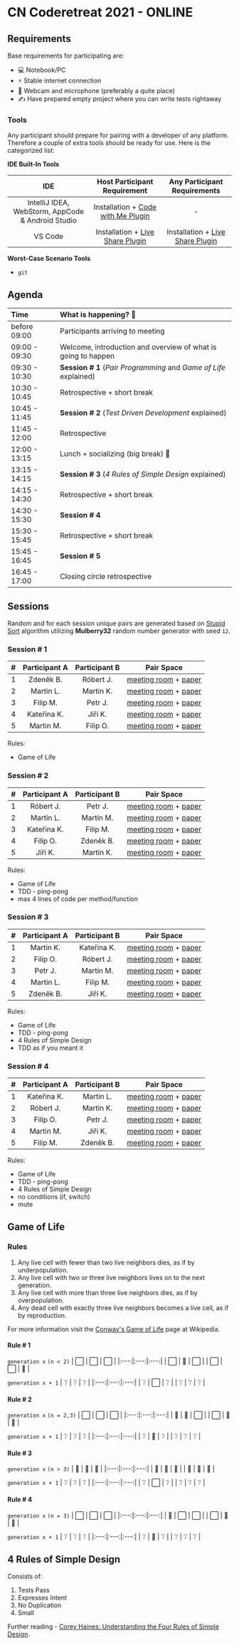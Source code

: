 # CN Coderetreat 2021 - ONLINE

## Requirements

Base requirements for participating are:

- 💻 Notebook/PC
- ⚡ Stable internet connection
- 🎥 Webcam and microphone (preferably a quite place)
- ✍️ Have prepared empty project where you can write tests rightaway

### Tools

Any participant should prepare for pairing with a developer of any platform. Therefore a couple of extra tools should be ready for use. Here is the categorized list:

**IDE Built-In Tools**

| IDE | Host Participant Requirement | Any Participant Requirements |
|:---:|:----:|:-----:|
|IntelliJ IDEA, WebStorm, AppCode & Android Studio | Installation + [Code with Me Plugin](https://plugins.jetbrains.com/plugin/14896-code-with-me) | - |
| VS Code | Installation + [Live Share Plugin](https://marketplace.visualstudio.com/items?itemName=MS-vsliveshare.vsliveshare) | Installation + [Live Share Plugin](https://marketplace.visualstudio.com/items?itemName=MS-vsliveshare.vsliveshare) |

**Worst-Case Scenario Tools**

- `git`

## Agenda

| Time          | What is happening? 🤔 | 
|:--------------|:----------------------|
| before 09:00  | Participants arriving to meeting |
| 09:00 - 09:30 | Welcome, introduction and overview of what is going to happen |
| 09:30 - 10:30 | **Session # 1** (_Pair Programming_ and _Game of Life_ explained) |
| 10:30 - 10:45 | Retrospective + short break |
| 10:45 - 11:45 | **Session # 2** (_Test Driven Development_ explained)|
| 11:45 - 12:00 | Retrospective |
| 12:00 - 13:15 | Lunch + socializing (big break) 🍕 |
| 13:15 - 14:15 | **Session # 3** (_4 Rules of Simple Design_ explained) |
| 14:15 - 14:30 | Retrospective + short break |
| 14:30 - 15:30 | **Session # 4** |
| 15:30 - 15:45 | Retrospective + short break |
| 15:45 - 16:45 | **Session # 5** |
| 16:45 - 17:00 | Closing circle retrospective |

## Sessions

Random and for each session unique pairs are generated based on [Stupid Sort](https://en.wikipedia.org/wiki/Stupid_sort) algorithm utilizing **Mulberry32** random number generator with seed `12`.


### Session # 1

|       #       | Participant A | Participant B | Pair Space |
| :-----------: | :-----------: |:-------------:| :---------:|
| 1 | Zdeněk B. | Róbert J. | [meeting room](https://hangouts.google.com/call/Z4bgiI56eIARj9BGypxyACEI?no_rd) + [paper](https://onthesamepage.online/CN-CODERETREAT-2021-1-0-1639469600536) |
| 2 | Martin L. | Martin K. | [meeting room](https://hangouts.google.com/call/Z7StD6iLyPMNMn3GNl24ACEI?no_rd) + [paper](https://onthesamepage.online/CN-CODERETREAT-2021-1-1-1639469600536) |
| 3 | Filip M. | Petr J. | [meeting room](https://hangouts.google.com/call/Sby41nQmIvpfRpQEektWACEI?no_rd) + [paper](https://onthesamepage.online/CN-CODERETREAT-2021-1-2-1639469600536) |
| 4 | Kateřina K. | Jiří K. | [meeting room](https://hangouts.google.com/call/O33OXx57WIobEoYi_61EACEI?no_rd) + [paper](https://onthesamepage.online/CN-CODERETREAT-2021-1-3-1639469600536) |
| 5 | Martin M. | Filip O. | [meeting room](https://hangouts.google.com/call/EEW2cquAKJMB0Jb788emACEI?no_rd) + [paper](https://onthesamepage.online/CN-CODERETREAT-2021-1-4-1639469600536) |

Rules:

- Game of Life

### Session # 2

|       #       | Participant A | Participant B | Pair Space |
| :-----------: | :-----------: |:-------------:| :---------:|
| 1 | Róbert J. | Petr J. | [meeting room](https://hangouts.google.com/call/Z4bgiI56eIARj9BGypxyACEI?no_rd) + [paper](https://onthesamepage.online/CN-CODERETREAT-2021-2-0-1639469600536) |
| 2 | Martin L. | Martin M. | [meeting room](https://hangouts.google.com/call/Z7StD6iLyPMNMn3GNl24ACEI?no_rd) + [paper](https://onthesamepage.online/CN-CODERETREAT-2021-2-1-1639469600536) |
| 3 | Kateřina K. | Filip M. | [meeting room](https://hangouts.google.com/call/Sby41nQmIvpfRpQEektWACEI?no_rd) + [paper](https://onthesamepage.online/CN-CODERETREAT-2021-2-2-1639469600536) |
| 4 | Filip O. | Zdeněk B. | [meeting room](https://hangouts.google.com/call/O33OXx57WIobEoYi_61EACEI?no_rd) + [paper](https://onthesamepage.online/CN-CODERETREAT-2021-2-3-1639469600536) |
| 5 | Jiří K. | Martin K. | [meeting room](https://hangouts.google.com/call/EEW2cquAKJMB0Jb788emACEI?no_rd) + [paper](https://onthesamepage.online/CN-CODERETREAT-2021-2-4-1639469600536) |

Rules:

- Game of Life
- TDD - ping-pong
- max 4 lines of code per method/function

### Session # 3

|       #       | Participant A | Participant B | Pair Space |
| :-----------: | :-----------: |:-------------:| :---------:|
| 1 | Martin K. | Kateřina K. | [meeting room](https://hangouts.google.com/call/Z4bgiI56eIARj9BGypxyACEI?no_rd) + [paper](https://onthesamepage.online/CN-CODERETREAT-2021-3-0-1639469600537) |
| 2 | Filip O. | Róbert J. | [meeting room](https://hangouts.google.com/call/Z7StD6iLyPMNMn3GNl24ACEI?no_rd) + [paper](https://onthesamepage.online/CN-CODERETREAT-2021-3-1-1639469600537) |
| 3 | Petr J. | Martin M. | [meeting room](https://hangouts.google.com/call/Sby41nQmIvpfRpQEektWACEI?no_rd) + [paper](https://onthesamepage.online/CN-CODERETREAT-2021-3-2-1639469600537) |
| 4 | Martin L. | Filip M. | [meeting room](https://hangouts.google.com/call/O33OXx57WIobEoYi_61EACEI?no_rd) + [paper](https://onthesamepage.online/CN-CODERETREAT-2021-3-3-1639469600537) |
| 5 | Zdeněk B. | Jiří K. | [meeting room](https://hangouts.google.com/call/EEW2cquAKJMB0Jb788emACEI?no_rd) + [paper](https://onthesamepage.online/CN-CODERETREAT-2021-3-4-1639469600537) |

Rules:

- Game of Life
- TDD - ping-pong
- 4 Rules of Simple Design
- TDD as if you meant it

### Session # 4

|       #       | Participant A | Participant B | Pair Space |
| :-----------: | :-----------: |:-------------:| :---------:|
| 1 | Kateřina K. | Martin L. | [meeting room](https://hangouts.google.com/call/Z4bgiI56eIARj9BGypxyACEI?no_rd) + [paper](https://onthesamepage.online/CN-CODERETREAT-2021-4-0-1639469600537) |
| 2 | Róbert J. | Martin K. | [meeting room](https://hangouts.google.com/call/Z7StD6iLyPMNMn3GNl24ACEI?no_rd) + [paper](https://onthesamepage.online/CN-CODERETREAT-2021-4-1-1639469600537) |
| 3 | Filip O. | Petr J. | [meeting room](https://hangouts.google.com/call/Sby41nQmIvpfRpQEektWACEI?no_rd) + [paper](https://onthesamepage.online/CN-CODERETREAT-2021-4-2-1639469600537) |
| 4 | Martin M. | Jiří K. | [meeting room](https://hangouts.google.com/call/O33OXx57WIobEoYi_61EACEI?no_rd) + [paper](https://onthesamepage.online/CN-CODERETREAT-2021-4-3-1639469600537) |
| 5 | Filip M. | Zdeněk B. | [meeting room](https://hangouts.google.com/call/EEW2cquAKJMB0Jb788emACEI?no_rd) + [paper](https://onthesamepage.online/CN-CODERETREAT-2021-4-4-1639469600537) |

Rules:

- Game of Life
- TDD - ping-pong
- 4 Rules of Simple Design
- no conditions (if, switch)
- mute

## Game of Life

### Rules

1. Any live cell with fewer than two live neighbors dies, as if by underpopulation.
2. Any live cell with two or three live neighbors lives on to the next generation.
3. Any live cell with more than three live neighbors dies, as if by overpopulation.
4. Any dead cell with exactly three live neighbors becomes a live cell, as if by reproduction.

For more information visit the [Conway's Game of Life](https://en.wikipedia.org/wiki/Conway%27s_Game_of_Life) page at Wikipedia.

#### Rule # 1

`generation x` `(n < 2)`
| ⬜ | ⬜ | ⬜ |
|:---:|:---:|:---:|
| ⬜ | 🦠 | ⬜ |
| ⬜ | ⬜ | 🦠 |

`generation x + 1`
| ❔ | ❔ | ❔ |
|:---:|:---:|:---:|
| ❔ | ⬜ | ❔ |
| ❔ | ❔ | ❔ |

#### Rule # 2

`generation x` `(n = 2,3)`
| ⬜ | ⬜ | ⬜ |
|:---:|:---:|:---:|
| 🦠 | 🦠 | ⬜ |
| ⬜ | 🦠 | 🦠 |

`generation x + 1`
| ❔ | ❔ | ❔ |
|:---:|:---:|:---:|
| ❔ | 🦠 | ❔ |
| ❔ | ❔ | ❔ |

#### Rule # 3

`generation x` `(n > 3)`
| 🦠 | 🦠 | 🦠 |
|:---:|:---:|:---:|
| 🦠 | 🦠 | 🦠 |
| 🦠 | 🦠 | 🦠 |

`generation x + 1`
| ❔ | ❔ | ❔ |
|:---:|:---:|:---:|
| ❔ | ⬜ | ❔ |
| ❔ | ❔ | ❔ |


#### Rule # 4

`generation x` `(n = 3)`
| ⬜ | ⬜ | ⬜ |
|:---:|:---:|:---:|
| 🦠 | ⬜ | ⬜ |
| ⬜ | 🦠 | 🦠 |

`generation x + 1`
| ❔ | ❔ | ❔ |
|:---:|:---:|:---:|
| ❔ | 🦠 | ❔ |
| ❔ | ❔ | ❔ |

## 4 Rules of Simple Design

Consists of:

1. Tests Pass
2. Expresses Intent
3. No Duplication
4. Small

Further reading - [Corey Haines: Understanding the Four Rules of Simple Design](https://leanpub.com/4rulesofsimpledesign).